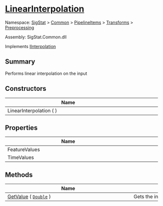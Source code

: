 # [LinearInterpolation](./LinearInterpolation.md)

Namespace: [SigStat]() > [Common](./../../../README.md) > [PipelineItems]() > [Transforms]() > [Preprocessing](./README.md)

Assembly: SigStat.Common.dll

Implements [IInterpolation](./IInterpolation.md)

## Summary
Performs linear interpolation on the input

## Constructors

| Name | Summary | 
| --- | --- | 
| LinearInterpolation (  )<div style="width: 400px">| <div style="width: 400px">| <br>


## Properties

| Name | Summary | 
| --- | --- | 
| FeatureValues<div style="width: 400px">| <div style="width: 400px">| <br>
| TimeValues<div style="width: 400px">| <div style="width: 400px">| <br>


## Methods

| Name | Summary | 
| --- | --- | 
| [GetValue](./Methods/LinearInterpolation-100663765.md) ( [`Double`](https://docs.microsoft.com/en-us/dotnet/api/System.Double) )<div style="width: 400px">| Gets the interpolated value at a given timestamp<div style="width: 400px">| <br>


